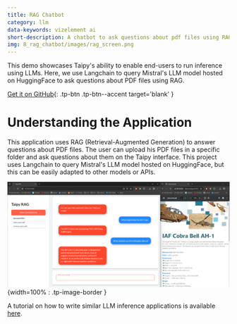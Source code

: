 ```yaml
---
title: RAG Chatbot
category: llm
data-keywords: vizelement ai
short-description: A chatbot to ask questions about pdf files using RAG
img: 8_rag_chatbot/images/rag_screen.png
---
```

This demo showcases Taipy's ability to enable end-users to run inference using LLMs. 
Here, we use Langchain to query Mistral's LLM model hosted on HuggingFace to ask questions 
about PDF files using RAG.

[Get it on GitHub](https://github.com/Avaiga/demo-gpt-4o/tree/rag){: .tp-btn .tp-btn--accent target='blank' }

# Understanding the Application

This application uses RAG (Retrieval-Augmented Generation) to answer questions about PDF files.
The user can upload his PDF files in a specific folder and ask questions about them on
the Taipy interface. This project uses Langchain to query Mistral's LLM model hosted on HuggingFace, but this can be easily adapted to other models or APIs.

![RAG Screenshot](images/rag_screen.png){width=100% : .tp-image-border }

A tutorial on how to write similar
LLM inference applications is available 
[here](../../../tutorials/fundamentals/4_chatbot/index.md).
